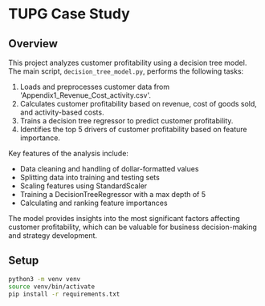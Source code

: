 # TUPG Case Study

## Overview

This project analyzes customer profitability using a decision tree model. The main script, `decision_tree_model.py`, performs the following tasks:

1. Loads and preprocesses customer data from 'Appendix1_Revenue_Cost_activity.csv'.
2. Calculates customer profitability based on revenue, cost of goods sold, and activity-based costs.
3. Trains a decision tree regressor to predict customer profitability.
4. Identifies the top 5 drivers of customer profitability based on feature importance.

Key features of the analysis include:

- Data cleaning and handling of dollar-formatted values
- Splitting data into training and testing sets
- Scaling features using StandardScaler
- Training a DecisionTreeRegressor with a max depth of 5
- Calculating and ranking feature importances

The model provides insights into the most significant factors affecting customer profitability, which can be valuable for business decision-making and strategy development.

## Setup

```bash
python3 -m venv venv
source venv/bin/activate
pip install -r requirements.txt
```
